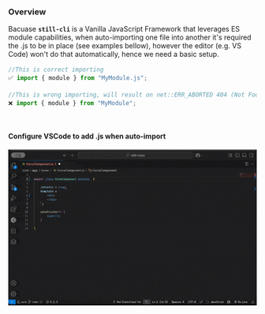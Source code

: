 ### Overview
Bacuase <b>`still-cli`</b> is a Vanilla JavaScript Framework that leverages ES module capabilities, when auto-importing one file into another it's required the .js to be in place (see examples bellow), however the editor (e.g. VS Code) won't do that automatically, hence we need a basic setup.

```js
//This is correct importing
✅ import { module } from "MyModule.js";

//This is wrong importing, will result on net::ERR_ABORTED 404 (Not Found)
❌ import { module } from "MyModule";
```

<br>

#### Configure VSCode to add .js when auto-import

![](assets/img/auto-import.gif)

<br>
